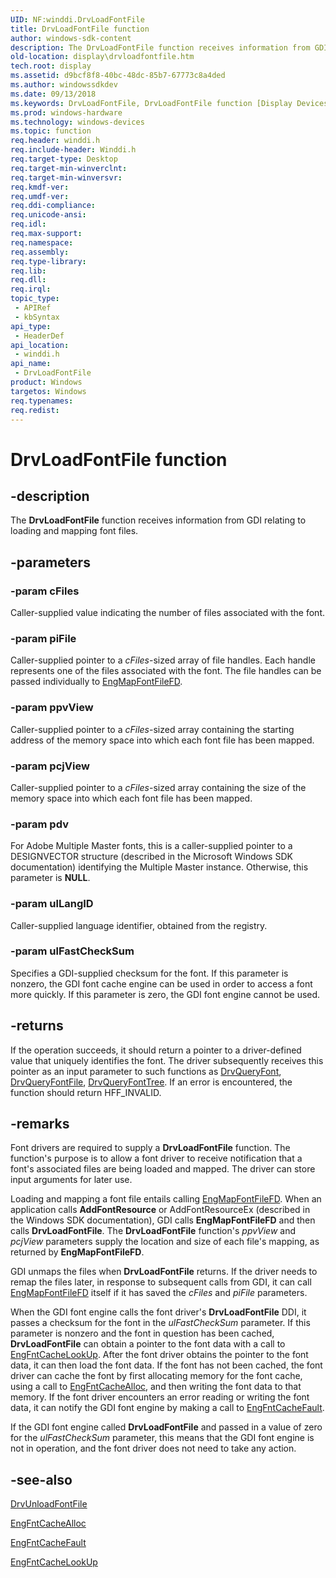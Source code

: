 ```yaml
---
UID: NF:winddi.DrvLoadFontFile
title: DrvLoadFontFile function
author: windows-sdk-content
description: The DrvLoadFontFile function receives information from GDI relating to loading and mapping font files.
old-location: display\drvloadfontfile.htm
tech.root: display
ms.assetid: d9bcf8f8-40bc-48dc-85b7-67773c8a4ded
ms.author: windowssdkdev
ms.date: 09/13/2018
ms.keywords: DrvLoadFontFile, DrvLoadFontFile function [Display Devices], ddifncs_42238b28-ad71-4df8-b572-4ffd7ca2d3c1.xml, display.drvloadfontfile, winddi/DrvLoadFontFile
ms.prod: windows-hardware
ms.technology: windows-devices
ms.topic: function
req.header: winddi.h
req.include-header: Winddi.h
req.target-type: Desktop
req.target-min-winverclnt: 
req.target-min-winversvr: 
req.kmdf-ver: 
req.umdf-ver: 
req.ddi-compliance: 
req.unicode-ansi: 
req.idl: 
req.max-support: 
req.namespace: 
req.assembly: 
req.type-library: 
req.lib: 
req.dll: 
req.irql: 
topic_type:
 - APIRef
 - kbSyntax
api_type:
 - HeaderDef
api_location:
 - winddi.h
api_name:
 - DrvLoadFontFile
product: Windows
targetos: Windows
req.typenames: 
req.redist: 
---
```


# DrvLoadFontFile function


## -description


The <b>DrvLoadFontFile</b> function receives information from GDI relating to loading and mapping font files.


## -parameters




### -param cFiles

Caller-supplied value indicating the number of files associated with the font.


### -param piFile

Caller-supplied pointer to a <i>cFiles</i>-sized array of file handles. Each handle represents one of the files associated with the font. The file handles can be passed individually to <a href="https://msdn.microsoft.com/582570b0-981f-4852-974f-cb6575c68717">EngMapFontFileFD</a>.


### -param ppvView

Caller-supplied pointer to a <i>cFiles</i>-sized array containing the starting address of the memory space into which each font file has been mapped.


### -param pcjView

Caller-supplied pointer to a <i>cFiles</i>-sized array containing the size of the memory space into which each font file has been mapped.


### -param pdv

For Adobe Multiple Master fonts, this is a caller-supplied pointer to a DESIGNVECTOR structure (described in the Microsoft Windows SDK documentation) identifying the Multiple Master instance. Otherwise, this parameter is <b>NULL</b>.


### -param ulLangID

Caller-supplied language identifier, obtained from the registry.


### -param ulFastCheckSum

Specifies a GDI-supplied checksum for the font. If this parameter is nonzero, the GDI font cache engine can be used in order to access a font more quickly. If this parameter is zero, the GDI font engine cannot be used. 


## -returns



If the operation succeeds, it should return a pointer to a driver-defined value that uniquely identifies the font. The driver subsequently receives this pointer as an input parameter to such functions as <a href="https://msdn.microsoft.com/2ba6c8e3-9707-48dd-98d9-072f3eee8cd0">DrvQueryFont</a>, <a href="https://msdn.microsoft.com/4d853dbd-0448-43c3-9f01-13b7118a0743">DrvQueryFontFile</a>, <a href="https://msdn.microsoft.com/29601ea6-9b68-4cdc-a7a1-b6a922524760">DrvQueryFontTree</a>. If an error is encountered, the function should return HFF_INVALID.




## -remarks



Font drivers are required to supply a <b>DrvLoadFontFile</b> function. The function's purpose is to allow a font driver to receive notification that a font's associated files are being loaded and mapped. The driver can store input arguments for later use.

Loading and mapping a font file entails calling <a href="https://msdn.microsoft.com/582570b0-981f-4852-974f-cb6575c68717">EngMapFontFileFD</a>. When an application calls <b>AddFontResource</b> or AddFontResourceEx (described in the Windows SDK documentation), GDI calls <b>EngMapFontFileFD</b> and then calls <b>DrvLoadFontFile</b>. The <b>DrvLoadFontFile</b> function's <i>ppvView</i> and <i>pcjView</i> parameters supply the location and size of each file's mapping, as returned by <b>EngMapFontFileFD</b>.

GDI unmaps the files when <b>DrvLoadFontFile</b> returns. If the driver needs to remap the files later, in response to subsequent calls from GDI, it can call <a href="https://msdn.microsoft.com/582570b0-981f-4852-974f-cb6575c68717">EngMapFontFileFD</a> itself if it has saved the <i>cFiles</i> and <i>piFile</i> parameters.

When the GDI font engine calls the font driver's <b>DrvLoadFontFile</b> DDI, it passes a checksum for the font in the <i>ulFastCheckSum</i>  parameter. If this parameter is nonzero and the font in question has been cached, <b>DrvLoadFontFile</b> can obtain a pointer to the font data with a call to <a href="https://msdn.microsoft.com/daf93826-fdcb-4c9d-ade6-ad4f0ef40ff5">EngFntCacheLookUp</a>. After the font driver obtains the pointer to the font data, it can then load the font data. If the font has not been cached, the font driver can cache the font by first allocating memory for the font cache, using a call to <a href="https://msdn.microsoft.com/fd0765e0-decd-46fb-872e-4c750713abe6">EngFntCacheAlloc</a>, and then writing the font data to that memory. If the font driver encounters an error reading or writing the font data, it can notify the GDI font engine by making a call to <a href="https://msdn.microsoft.com/27a44779-64df-4a3f-b8b8-9e0417010969">EngFntCacheFault</a>.

If the GDI font engine called <b>DrvLoadFontFile</b> and passed in a value of zero for the <i>ulFastCheckSum</i> parameter, this means that the GDI font engine is not in operation, and the font driver does not need to take any action.




## -see-also




<a href="https://msdn.microsoft.com/2b4b946a-30d0-434f-ab04-73bedd6a01aa">DrvUnloadFontFile</a>



<a href="https://msdn.microsoft.com/fd0765e0-decd-46fb-872e-4c750713abe6">EngFntCacheAlloc</a>



<a href="https://msdn.microsoft.com/27a44779-64df-4a3f-b8b8-9e0417010969">EngFntCacheFault</a>



<a href="https://msdn.microsoft.com/daf93826-fdcb-4c9d-ade6-ad4f0ef40ff5">EngFntCacheLookUp</a>
 

 

